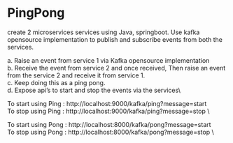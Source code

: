 # PingPong

create 2 microservices services using Java, springboot. Use kafka opensource implementation to publish and subscribe events from both the services.

a.	Raise an event from service 1 via Kafka opensource implementation\
b.	Receive the event from service 2 and once received, Then raise an event from the service 2 and receive it from service 1.\
c.	Keep doing this as a ping pong.\
d.	Expose api’s to start and stop the events via the services\

To start using Ping :
http://localhost:9000/kafka/ping?message=start \
To stop using Ping :
http://localhost:9000/kafka/ping?message=stop \

To start using Pong :
http://localhost:8000/kafka/pong?message=start \
To stop using Pong :
http://localhost:8000/kafka/pong?message=stop \
